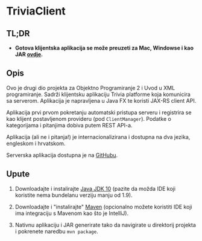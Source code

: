 # TriviaClient

## TL;DR
* **Gotova klijentska aplikacija se može preuzeti za Mac, Windowse i kao JAR [ovdje](https://drive.google.com/open?id=1T8gWPx-VExwQIaaZ3CYgZUo1xAIyfBu7).**

## Opis
Ovo je drugi dio projekta za Objektno Programiranje 2 i Uvod u XML programiranje.
Sadrži klijentsku aplikaciju Trivia platforme koja komunicira sa serverom. Aplikacija je napravljena u Java FX te koristi JAX-RS client API.

Aplikacija prvi prvom pokretanju automatski pristupa serveru i registrira se kao klijent postavljenom provideru (pod `ClientManager`). Podatke o kategorijama i pitanjima dobiva putem REST API-a.

Aplikacija (ali ne i pitanja!) je internacionalizirana i dostupna na dva jezika, engleskom i hrvatskom.

Serverska aplikacija dostupna je na [GitHubu](https://github.com/Internecivus/TriviaServer).

## Upute
1. Downloadajte i instalirajte [Java JDK 10](http://www.oracle.com/technetwork/java/javase/downloads/jdk10-downloads-4416644.html)
(pazite da možda IDE koji koristite nema bundelanu verziju manju od 1.9).

2. Downloadajte i "instalirajte" [Maven](https://maven.apache.org) (opcionalno možete koristiti IDE koji ima integraciju s Mavenom kao što je IntelliJ).

3. Nativnu aplikaciju i JAR generirate tako da navigirate u direktorij projekta i pokrenete naredbu `mvn package`.